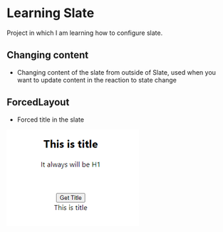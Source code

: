 # Learning Slate

Project in which I am learning how to configure slate.

<!--more-->

## Changing content
- Changing content of the slate from outside of Slate, used when you want to update content in the reaction to state change

## ForcedLayout 
- Forced title in the slate

![](Images/2023-02-06-22-30-17.png)

